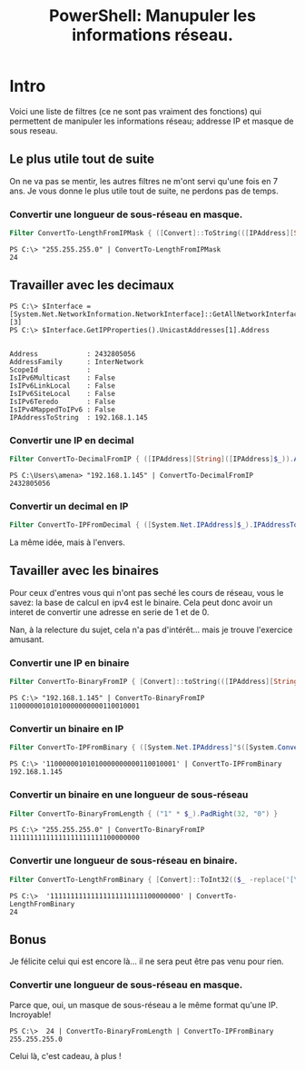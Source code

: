 ﻿---
title:  "PowerShell: Manupuler les informations réseau."
excerpt: "Convertion d'IP, masque en valeur binaire ou decimale et vice et versa."
category: PowerShell
tags: 
  - PowerShell
  - Tips
  - Réseau
  - Filtre
  - Conversion
toc: true
---

# Intro

Voici une liste de filtres (ce ne sont pas vraiment des fonctions) qui permettent de manipuler les informations réseau; addresse IP et masque de sous reseau.

## Le plus utile tout de suite

On ne va pas se mentir, les autres filtres ne m'ont servi qu'une fois en 7 ans.
Je vous donne le plus utile tout de suite, ne perdons pas de temps.

### Convertir une longueur de sous-réseau en masque.

```powershell
Filter ConvertTo-LengthFromIPMask { ([Convert]::ToString(([IPAddress][String]([IPAddress]$_).Address).Address,2) -replace '[\s0]' ).Length }
```

```
PS C:\> "255.255.255.0" | ConvertTo-LengthFromIPMask
24
```

## Travailler avec les decimaux

```
PS C:\> $Interface = [System.Net.NetworkInformation.NetworkInterface]::GetAllNetworkInterfaces()[3]
PS C:\> $Interface.GetIPProperties().UnicastAddresses[1].Address


Address            : 2432805056
AddressFamily      : InterNetwork
ScopeId            :
IsIPv6Multicast    : False
IsIPv6LinkLocal    : False
IsIPv6SiteLocal    : False
IsIPv6Teredo       : False
IsIPv4MappedToIPv6 : False
IPAddressToString  : 192.168.1.145
```

### Convertir une IP en decimal
```powershell
Filter ConvertTo-DecimalFromIP { ([IPAddress][String]([IPAddress]$_)).Address }
```

```
PS C:\Users\amena> "192.168.1.145" | ConvertTo-DecimalFromIP
2432805056
```

### Convertir un decimal en IP

```powershell
Filter ConvertTo-IPFromDecimal { ([System.Net.IPAddress]$_).IPAddressToString }
```

La même idée, mais à l'envers.

## Tavailler avec les binaires

Pour ceux d'entres vous qui n'ont pas seché les cours de réseau, vous le savez: la base de calcul en ipv4 est le binaire.
Cela peut donc avoir un interet de convertir une adresse en serie de 1 et de 0.

Nan, à la relecture du sujet, cela n'a pas d'intérêt... mais je trouve l'exercice amusant.

### Convertir une IP en binaire

```powershell
Filter ConvertTo-BinaryFromIP { [Convert]::toString(([IPAddress][String]([IPAddress]$_).Address).Address,2) }
```

```
PS C:\> "192.168.1.145" | ConvertTo-BinaryFromIP
11000000101010000000000110010001
```

### Convertir un binaire en IP

```powershell
Filter ConvertTo-IPFromBinary { ([System.Net.IPAddress]"$([System.Convert]::ToInt64($_,2))").IPAddressToString }
```

```
PS C:\> '11000000101010000000000110010001' | ConvertTo-IPFromBinary
192.168.1.145
```

### Convertir un binaire en une longueur de sous-réseau

```powershell
Filter ConvertTo-BinaryFromLength { ("1" * $_).PadRight(32, "0") }
```

```
PS C:\> "255.255.255.0" | ConvertTo-BinaryFromIP
11111111111111111111111100000000
```

### Convertir une longueur de sous-réseau en binaire.

```powershell
Filter ConvertTo-LengthFromBinary { [Convert]::ToInt32(($_ -replace('[\s0]')).Length) }
```

```
PS C:\>  '11111111111111111111111100000000' | ConvertTo-LengthFromBinary 
24
```

## Bonus

Je félicite celui qui est encore là... il ne sera peut être pas venu pour rien.

### Convertir une longueur de sous-réseau en masque.

Parce que, oui, un masque de sous-réseau a le même format qu'une IP. Incroyable!

```
PS C:\>  24 | ConvertTo-BinaryFromLength | ConvertTo-IPFromBinary 
255.255.255.0
```

Celui là, c'est cadeau, à plus !
